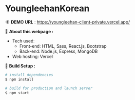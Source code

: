 # YoungleehanKorean

☀️ **DEMO URL** : https://youngleehan-client-private.vercel.app/

📒 **About this webpage :**

-   Tech used:
    -   Front-end: HTML, Sass, React.js, Bootstrap
    -   Back-end: Node.js, Express, MongoDB
-   Web hosting: Vercel

:page_with_curl: **Build Setup :**

```bash
# install dependencies
$ npm install

# build for production and launch server
$ npm start
```
